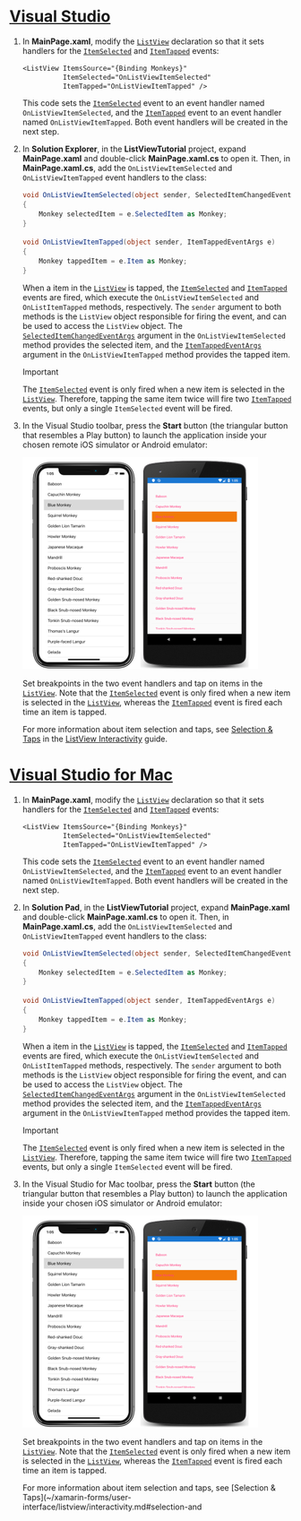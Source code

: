 # [Visual Studio](#tab/vswin)

1. In **MainPage.xaml**, modify the [`ListView`](xref:Xamarin.Forms.ListView) declaration so that it sets handlers for the [`ItemSelected`](xref:Xamarin.Forms.ListView.ItemSelected) and [`ItemTapped`](xref:Xamarin.Forms.ListView.ItemTapped) events:

    ```xaml
    <ListView ItemsSource="{Binding Monkeys}"
              ItemSelected="OnListViewItemSelected"
              ItemTapped="OnListViewItemTapped" />
    ```

    This code sets the [`ItemSelected`](xref:Xamarin.Forms.ListView.ItemSelected) event to an event handler named `OnListViewItemSelected`, and the [`ItemTapped`](xref:Xamarin.Forms.ListView.ItemTapped) event to an event handler named `OnListViewItemTapped`. Both event handlers will be created in the next step.

1. In **Solution Explorer**, in the **ListViewTutorial** project, expand **MainPage.xaml** and double-click **MainPage.xaml.cs** to open it. Then, in **MainPage.xaml.cs**, add the `OnListViewItemSelected` and `OnListViewItemTapped` event handlers to the class:

    ```csharp
    void OnListViewItemSelected(object sender, SelectedItemChangedEventArgs e)
    {
        Monkey selectedItem = e.SelectedItem as Monkey;
    }

    void OnListViewItemTapped(object sender, ItemTappedEventArgs e)
    {
        Monkey tappedItem = e.Item as Monkey;
    }
    ```

    When a item in the [`ListView`](xref:Xamarin.Forms.ListView) is tapped, the [`ItemSelected`](xref:Xamarin.Forms.ListView.ItemSelected) and [`ItemTapped`](xref:Xamarin.Forms.ListView.ItemTapped) events are fired, which execute the `OnListViewItemSelected` and `OnListItemTapped` methods, respectively. The `sender` argument to both methods is the `ListView` object responsible for firing the event, and can be used to access the `ListView` object. The [`SelectedItemChangedEventArgs`](xref:Xamarin.Forms.SelectedItemChangedEventArgs) argument in the `OnListViewItemSelected` method provides the selected item, and the [`ItemTappedEventArgs`](xref:Xamarin.Forms.ItemTappedEventArgs) argument in the `OnListViewItemTapped` method provides the tapped item.

    > [!IMPORTANT]
    > The [`ItemSelected`](xref:Xamarin.Forms.ListView.ItemSelected) event is only fired when a new item is selected in the [`ListView`](xref:Xamarin.Forms.ListView). Therefore, tapping the same item twice will fire two [`ItemTapped`](xref:Xamarin.Forms.ListView.ItemTapped) events, but only a single `ItemSelected` event will be fired.

1. In the Visual Studio toolbar, press the **Start** button (the triangular button that resembles a Play button) to launch the application inside your chosen remote iOS simulator or Android emulator:

    [![Screenshot of a ListView that responds to item selection and taps, on iOS and Android](../images/item-selection.png "ListView item selection")](../images/item-selection-large.png#lightbox "ListView item selection")

    Set breakpoints in the two event handlers and tap on items in the [`ListView`](xref:Xamarin.Forms.ListView). Note that the [`ItemSelected`](xref:Xamarin.Forms.ListView.ItemSelected) event is only fired when a new item is selected in the [`ListView`](xref:Xamarin.Forms.ListView), whereas the [`ItemTapped`](xref:Xamarin.Forms.ListView.ItemTapped) event is fired each time an item is tapped.

    For more information about item selection and taps, see [Selection & Taps](~/xamarin-forms/user-interface/listview/interactivity.md#selection-and-taps) in the [ListView Interactivity](~/xamarin-forms/user-interface/listview/interactivity.md) guide.

# [Visual Studio for Mac](#tab/vsmac)

1. In **MainPage.xaml**, modify the [`ListView`](xref:Xamarin.Forms.ListView) declaration so that it sets handlers for the [`ItemSelected`](xref:Xamarin.Forms.ListView.ItemSelected) and [`ItemTapped`](xref:Xamarin.Forms.ListView.ItemTapped) events:

    ```xaml
    <ListView ItemsSource="{Binding Monkeys}"
              ItemSelected="OnListViewItemSelected"
              ItemTapped="OnListViewItemTapped" />
    ```

    This code sets the [`ItemSelected`](xref:Xamarin.Forms.ListView.ItemSelected) event to an event handler named `OnListViewItemSelected`, and the [`ItemTapped`](xref:Xamarin.Forms.ListView.ItemTapped) event to an event handler named `OnListViewItemTapped`. Both event handlers will be created in the next step.

1. In **Solution Pad**, in the **ListViewTutorial** project, expand **MainPage.xaml** and double-click **MainPage.xaml.cs** to open it. Then, in **MainPage.xaml.cs**, add the `OnListViewItemSelected` and `OnListViewItemTapped` event handlers to the class:

    ```csharp
    void OnListViewItemSelected(object sender, SelectedItemChangedEventArgs e)
    {
        Monkey selectedItem = e.SelectedItem as Monkey;
    }

    void OnListViewItemTapped(object sender, ItemTappedEventArgs e)
    {
        Monkey tappedItem = e.Item as Monkey;
    }
    ```

    When a item in the [`ListView`](xref:Xamarin.Forms.ListView) is tapped, the [`ItemSelected`](xref:Xamarin.Forms.ListView.ItemSelected) and [`ItemTapped`](xref:Xamarin.Forms.ListView.ItemTapped) events are fired, which execute the `OnListViewItemSelected` and `OnListItemTapped` methods, respectively. The `sender` argument to both methods is the `ListView` object responsible for firing the event, and can be used to access the `ListView` object. The [`SelectedItemChangedEventArgs`](xref:Xamarin.Forms.SelectedItemChangedEventArgs) argument in the `OnListViewItemSelected` method provides the selected item, and the [`ItemTappedEventArgs`](xref:Xamarin.Forms.ItemTappedEventArgs) argument in the `OnListViewItemTapped` method provides the tapped item.

    > [!IMPORTANT]
    > The [`ItemSelected`](xref:Xamarin.Forms.ListView.ItemSelected) event is only fired when a new item is selected in the [`ListView`](xref:Xamarin.Forms.ListView). Therefore, tapping the same item twice will fire two [`ItemTapped`](xref:Xamarin.Forms.ListView.ItemTapped) events, but only a single `ItemSelected` event will be fired.

1. In the Visual Studio for Mac toolbar, press the **Start** button (the triangular button that resembles a Play button) to launch the application inside your chosen iOS simulator or Android emulator:

    [![Screenshot of a ListView that responds to item selection and taps, on iOS and Android](../images/item-selection.png "ListView item selection")](../images/item-selection-large.png#lightbox "ListView item selection")

    Set breakpoints in the two event handlers and tap on items in the [`ListView`](xref:Xamarin.Forms.ListView). Note that the [`ItemSelected`](xref:Xamarin.Forms.ListView.ItemSelected) event is only fired when a new item is selected in the [`ListView`](xref:Xamarin.Forms.ListView), whereas the [`ItemTapped`](xref:Xamarin.Forms.ListView.ItemTapped) event is fired each time an item is tapped.

    For more information about item selection and taps, see [Selection & Taps](~/xamarin-forms/user-interface/listview/interactivity.md#selection-and
